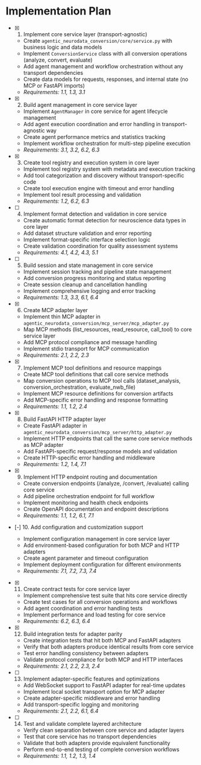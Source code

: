 # Implementation Plan

- [x] 1. Implement core service layer (transport-agnostic)




  - Create `agentic_neurodata_conversion/core/service.py` with business logic and data models
  - Implement `ConversionService` class with all conversion operations (analyze, convert, evaluate)
  - Add agent management and workflow orchestration without any transport dependencies
  - Create data models for requests, responses, and internal state (no MCP or FastAPI imports)
  - _Requirements: 1.1, 1.3, 3.1_

- [x] 2. Build agent management in core service layer
  - Implement `AgentManager` in core service for agent lifecycle management
  - Add agent execution coordination and error handling in transport-agnostic way
  - Create agent performance metrics and statistics tracking
  - Implement workflow orchestration for multi-step pipeline execution
  - _Requirements: 3.1, 3.2, 6.2, 6.3_

- [x] 3. Create tool registry and execution system in core layer
  - Implement tool registry system with metadata and execution tracking
  - Add tool categorization and discovery without transport-specific code
  - Create tool execution engine with timeout and error handling
  - Implement tool result processing and validation
  - _Requirements: 1.2, 6.2, 6.3_

- [ ] 4. Implement format detection and validation in core service
  - Create automatic format detection for neuroscience data types in core layer
  - Add dataset structure validation and error reporting
  - Implement format-specific interface selection logic
  - Create validation coordination for quality assessment systems
  - _Requirements: 4.1, 4.2, 4.3, 5.1_

- [ ] 5. Build session and state management in core service
  - Implement session tracking and pipeline state management
  - Add conversion progress monitoring and status reporting
  - Create session cleanup and cancellation handling
  - Implement comprehensive logging and error tracking
  - _Requirements: 1.3, 3.3, 6.1, 6.4_

- [x] 6. Create MCP adapter layer
  - Implement thin MCP adapter in `agentic_neurodata_conversion/mcp_server/mcp_adapter.py`
  - Map MCP methods (list_resources, read_resource, call_tool) to core service layer
  - Add MCP protocol compliance and message handling
  - Implement stdio transport for MCP communication
  - _Requirements: 2.1, 2.2, 2.3_

- [x] 7. Implement MCP tool definitions and resource mappings
  - Create MCP tool definitions that call core service methods
  - Map conversion operations to MCP tool calls (dataset_analysis, conversion_orchestration, evaluate_nwb_file)
  - Implement MCP resource definitions for conversion artifacts
  - Add MCP-specific error handling and response formatting
  - _Requirements: 1.1, 1.2, 2.4_

- [x] 8. Build FastAPI HTTP adapter layer
  - Create FastAPI adapter in `agentic_neurodata_conversion/mcp_server/http_adapter.py`
  - Implement HTTP endpoints that call the same core service methods as MCP adapter
  - Add FastAPI-specific request/response models and validation
  - Create HTTP-specific error handling and middleware
  - _Requirements: 1.2, 1.4, 7.1_

- [x] 9. Implement HTTP endpoint routing and documentation
  - Create conversion endpoints (/analyze, /convert, /evaluate) calling core service
  - Add pipeline orchestration endpoint for full workflow
  - Implement monitoring and health check endpoints
  - Create OpenAPI documentation and endpoint descriptions
  - _Requirements: 1.1, 1.2, 6.1, 7.1_

- [-] 10. Add configuration and customization support





  - Implement configuration management in core service layer
  - Add environment-based configuration for both MCP and HTTP adapters
  - Create agent parameter and timeout configuration
  - Implement deployment configuration for different environments
  - _Requirements: 7.1, 7.2, 7.3, 7.4_

- [x] 11. Create contract tests for core service layer



  - Implement comprehensive test suite that hits core service directly
  - Create test cases for all conversion operations and workflows
  - Add agent coordination and error handling tests
  - Implement performance and load testing for core service
  - _Requirements: 6.2, 6.3, 6.4_


- [x] 12. Build integration tests for adapter parity
  - Create integration tests that hit both MCP and FastAPI adapters
  - Verify that both adapters produce identical results from core service
  - Test error handling consistency between adapters
  - Validate protocol compliance for both MCP and HTTP interfaces
  - _Requirements: 2.1, 2.2, 2.3, 2.4_

- [ ] 13. Implement adapter-specific features and optimizations
  - Add WebSocket support to FastAPI adapter for real-time updates
  - Implement local socket transport option for MCP adapter
  - Create adapter-specific middleware and error handling
  - Add transport-specific logging and monitoring
  - _Requirements: 2.1, 2.2, 6.1, 6.4_

- [ ] 14. Test and validate complete layered architecture
  - Verify clean separation between core service and adapter layers
  - Test that core service has no transport dependencies
  - Validate that both adapters provide equivalent functionality
  - Perform end-to-end testing of complete conversion workflows
  - _Requirements: 1.1, 1.2, 1.3, 1.4_